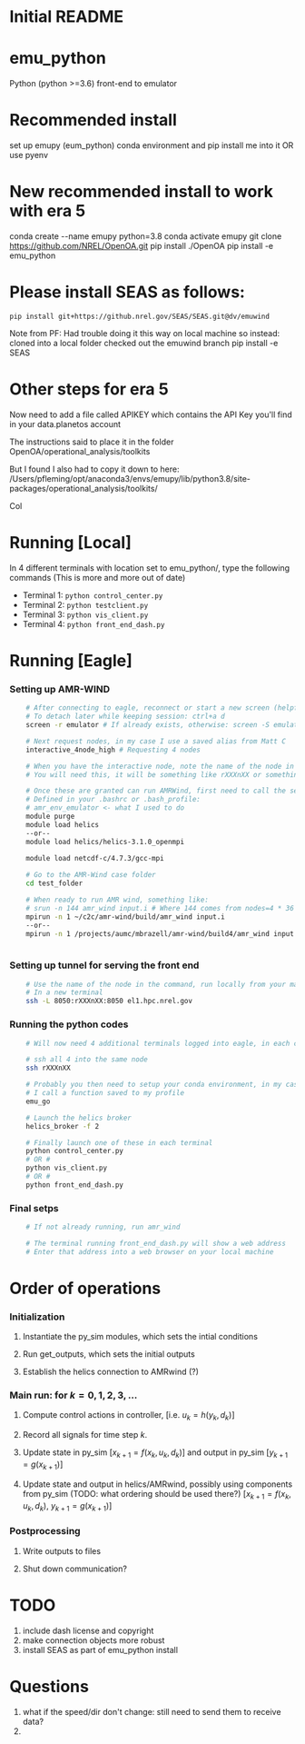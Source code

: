# Initial README

# emu_python
Python (python >=3.6) front-end to emulator

# Recommended install
set up emupy (eum_python) conda environment and pip install me into it
OR
use pyenv

# New recommended install to work with era 5
conda create --name emupy python=3.8
conda activate emupy
git clone https://github.com/NREL/OpenOA.git
pip install ./OpenOA
pip install -e emu_python

# Please install SEAS as follows: 

``` pip install git+https://github.nrel.gov/SEAS/SEAS.git@dv/emuwind ```

Note from PF:
Had trouble doing it this way on local machine so instead:
cloned into a local folder
checked out the emuwind branch
pip install -e SEAS

# Other steps for era 5
Now need to add a file called APIKEY which contains the API Key you'll find in your data.planetos account

The instructions said to place it in the folder
OpenOA/operational_analysis/toolkits

But I found I also had to copy it down to here:
/Users/pfleming/opt/anaconda3/envs/emupy/lib/python3.8/site-packages/operational_analysis/toolkits/

Col

# Running [Local]

In 4 different terminals with location set to emu_python/, type the following commands
(This is more and more out of date)

- Terminal 1: `python control_center.py`
- Terminal 2: `python testclient.py`
- Terminal 3: `python vis_client.py`
- Terminal 4: `python front_end_dash.py`

# Running [Eagle]

### Setting up AMR-WIND

```bash
    # After connecting to eagle, reconnect or start a new screen (helpful for disconnects)
    # To detach later while keeping session: ctrl+a d
    screen -r emulator # If already exists, otherwise: screen -S emulator

    # Next request nodes, in my case I use a saved alias from Matt C
    interactive_4node_high # Requesting 4 nodes

    # When you have the interactive node, note the name of the node in the command line, 
    # You will need this, it will be something like rXXXnXX or something

    # Once these are granted can run AMRWind, first need to call the setup function
    # Defined in your .bashrc or .bash_profile:
    # amr_env_emulator <- what I used to do
    module purge
    module load helics
    --or--
    module load helics/helics-3.1.0_openmpi
    
    module load netcdf-c/4.7.3/gcc-mpi

    # Go to the AMR-Wind case folder
    cd test_folder

    # When ready to run AMR wind, something like:
    # srun -n 144 amr_wind input.i # Where 144 comes from nodes=4 * 36
    mpirun -n 1 ~/c2c/amr-wind/build/amr_wind input.i
    --or--
    mpirun -n 1 /projects/aumc/mbrazell/amr-wind/build4/amr_wind input.i
    
```

### Setting up tunnel for serving the front end
```bash
    # Use the name of the node in the command, run locally from your machine
    # In a new terminal
    ssh -L 8050:rXXXnXX:8050 el1.hpc.nrel.gov
```

### Running the python codes
```bash
    # Will now need 4 additional terminals logged into eagle, in each case:

    # ssh all 4 into the same node
    ssh rXXXnXX

    # Probably you then need to setup your conda environment, in my case 
    # I call a function saved to my profile
    emu_go

    # Launch the helics broker
    helics_broker -f 2

    # Finally launch one of these in each terminal
    python control_center.py
    # OR #
    python vis_client.py
    # OR #
    python front_end_dash.py
```

### Final setps
```bash
    # If not already running, run amr_wind

    # The terminal running front_end_dash.py will show a web address
    # Enter that address into a web browser on your local machine
```

# Order of operations

### Initialization

1. Instantiate the py_sim modules, which sets the intial conditions

2. Run get_outputs, which sets the initial outputs
    
3. Establish the helics connection to AMRwind (?)


### Main run: for $k = 0, 1, 2, 3, \dots$

1. Compute control actions in controller, [i.e. $u_k = h(y_k, d_k)$]

2. Record all signals for time step $k$.

3. Update state in py_sim [$x_{k+1} = f(x_k, u_k, d_k)$] and output in py_sim [$y_{k+1} = g(x_{k+1})$]

4. Update state and output in helics/AMRwind, possibly using components from py_sim (TODO: what ordering should be used there?)
    [$x_{k+1} = f(x_k, u_k, d_k)$, $y_{k+1} = g(x_{k+1})$]

<!--5. Time step code [$x_{k} \leftarrow x_{k+1}$, $y_k \leftarrow y_{k+1}$]-->
### Postprocessing

1. Write outputs to files
 
2. Shut down communication?



# TODO
1. include dash license and copyright
2.  make connection objects more robust
3.  install SEAS as part of emu_python install

# Questions

1. what if the speed/dir don't change: still need to send them to receive data?
1. 
